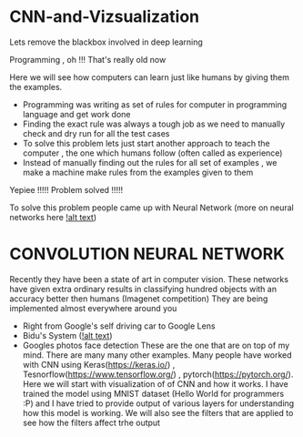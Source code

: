 # CNN-and-Vizsualization
Lets remove the blackbox involved in deep learning


Programming , oh !!!
That's really old now

Here we will see how computers can learn just like humans by giving them the examples. 
* Programming was writing as set of rules for computer in programming language and get work done
* Finding the exact rule was always a tough job as we need to manually check and dry run for all the test cases
* To solve this problem lets just start another approach to teach the computer , the one which humans follow (often called as experience)
* Instead of manually finding out the rules for all set of examples , we make a machine make rules from the examples given to them

Yepiee !!!!! Problem solved !!!!!

To solve this problem people came up with Neural Network (more on neural networks here [!alt text](https://www.youtube.com/watch?v=aircAruvnKk))

# CONVOLUTION NEURAL NETWORK

Recently they have been a state of art in computer vision. These networks have given extra ordinary results in classifying hundred objects with an accuracy better then humans (Imagenet competition)
They are being implemented almost everywhere around you
- Right from Google's self driving car to Google Lens 
- Bidu's System ([!alt text](https://www.youtube.com/watch?v=wr4rx0Spihs))
- Googles photos face detection
These are the one that are on top of my mind. There are many many other examples.
Many people have worked with CNN using Keras(https://keras.io/) , Tesnorflow(https://www.tensorflow.org/) , pytorch(https://pytorch.org/). Here we will start with visualization of of CNN and how it works.
I have trained the model using MNIST dataset (Hello World for programmers :P) and I have tried to provide output of various layers for understanding how this model is working. We will also see the filters that are applied to see how the filters affect trhe output
